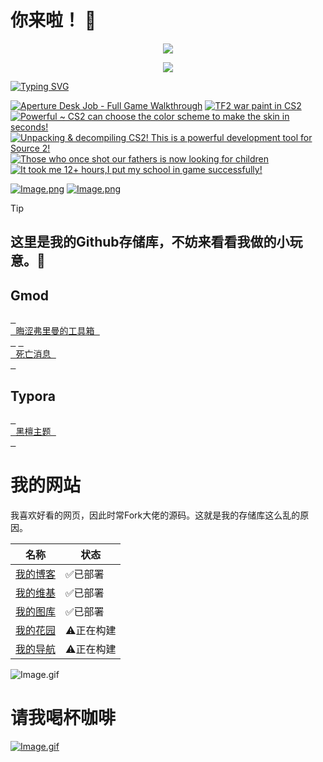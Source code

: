 # 你来啦！ 👋

<p align="center">
    <img src="https://skillicons.dev/icons?i=ps,pr,ae,ai,md,github,vscode,lua,discord" /> 
</p>

<p align="center">
  <a href="https://steamcommunity.com/id/obscurefreeman/">
    <img src="https://obscurefreeman-steamprofiles.vercel.app/api?profileName=obscurefreeman" />
  </a>
</p>

[![Typing SVG](https://readme-typing-svg.demolab.com?font=ZCOOL+KuaiLe&pause=1000&color=b4e419&random=false&width=435&lines=这里是晦涩弗里曼！;看看我制作的项目吧！)](https://git.io/typing-svg)

<!-- BEGIN YOUTUBE-CARDS -->
[![Aperture Desk Job - Full Game Walkthrough](https://ytcards.demolab.com/?id=rZqu5d6N0VM&title=Aperture+Desk+Job+-+Full+Game+Walkthrough&lang=en&timestamp=1703834790&background_color=%230d1117&title_color=%23ffffff&stats_color=%23dedede&max_title_lines=1&width=250&border_radius=5 "Aperture Desk Job - Full Game Walkthrough")](https://www.youtube.com/watch?v=rZqu5d6N0VM)
[![TF2 war paint in CS2](https://ytcards.demolab.com/?id=JQrIh-doil4&title=TF2+war+paint+in+CS2&lang=en&timestamp=1703739907&background_color=%230d1117&title_color=%23ffffff&stats_color=%23dedede&max_title_lines=1&width=250&border_radius=5 "TF2 war paint in CS2")](https://www.youtube.com/watch?v=JQrIh-doil4)
[![Powerful ~ CS2 can choose the color scheme to make the skin in seconds!](https://ytcards.demolab.com/?id=6NaVK2XPKzE&title=Powerful+~+CS2+can+choose+the+color+scheme+to+make+the+skin+in+seconds%21&lang=en&timestamp=1703739442&background_color=%230d1117&title_color=%23ffffff&stats_color=%23dedede&max_title_lines=1&width=250&border_radius=5 "Powerful ~ CS2 can choose the color scheme to make the skin in seconds!")](https://www.youtube.com/watch?v=6NaVK2XPKzE)
[![Unpacking & decompiling CS2! This is a powerful development tool for Source 2!](https://ytcards.demolab.com/?id=tlgS-Y63QB0&title=Unpacking+%26+decompiling+CS2%21+This+is+a+powerful+development+tool+for+Source+2%21&lang=en&timestamp=1703739235&background_color=%230d1117&title_color=%23ffffff&stats_color=%23dedede&max_title_lines=1&width=250&border_radius=5 "Unpacking & decompiling CS2! This is a powerful development tool for Source 2!")](https://www.youtube.com/watch?v=tlgS-Y63QB0)
[![Those who once shot our fathers is now looking for children](https://ytcards.demolab.com/?id=gKw3QWj0tDw&title=Those+who+once+shot+our+fathers+is+now+looking+for+children&lang=en&timestamp=1703738715&background_color=%230d1117&title_color=%23ffffff&stats_color=%23dedede&max_title_lines=1&width=250&border_radius=5 "Those who once shot our fathers is now looking for children")](https://www.youtube.com/watch?v=gKw3QWj0tDw)
[![It took me 12+ hours,I put my school in game successfully!](https://ytcards.demolab.com/?id=Aifr9t3ojeA&title=It+took+me+12%2B+hours%2CI+put+my+school+in+game+successfully%21&lang=en&timestamp=1658406510&background_color=%230d1117&title_color=%23ffffff&stats_color=%23dedede&max_title_lines=1&width=250&border_radius=5 "It took me 12+ hours,I put my school in game successfully!")](https://www.youtube.com/watch?v=Aifr9t3ojeA)
<!-- END YOUTUBE-CARDS -->

[![Image.png](https://obscureimage.netlify.app/button/button_bilibili.png)](https://space.bilibili.com/523837807)
[![Image.png](https://obscureimage.netlify.app/button/button_workshop.png)](https://steamcommunity.com/id/obscurefreeman/myworkshopfiles/)

> [!TIP]
> ## 这里是我的Github存储库，不妨来看看我做的小玩意。🎉

## Gmod

[<kbd> <br> 晦涩弗里曼的工具箱 <br> </kbd>][Link1]
[<kbd> <br> 死亡消息 <br> </kbd>][Link2]

<!--
[晦涩弗里曼的工具箱](https://github.com/obscurefreeman/oftoolkit_v2)
[死亡消息](https://github.com/obscurefreeman/death_message)
[黑檀主题](https://github.com/obscurefreeman/typora_theme_ebony)
![Image.gif](https://obscureimage.netlify.app/gif/valveloading.gif)
-->

## Typora

[<kbd> <br> 黑檀主题 <br> </kbd>][Link3]

# 我的网站

我喜欢好看的网页，因此时常Fork大佬的源码。这就是我的存储库这么乱的原因。

| 名称                                            | 状态      |
| ----------------------------------------------- | --------- |
| [我的博客](https://obscurefreeman.netlify.app/) | ✅已部署   |
| [我的维基](https://sourcewiki.netlify.app/)     | ✅已部署   |
| [我的图库](https://obscureimage.netlify.app/)   | ✅已部署   |
| [我的花园](https://obscuregarden.netlify.app/)  | ⚠️正在构建 |
| [我的导航](https://obscurenav.netlify.app/)     | ⚠️正在构建 |

![Image.gif](https://obscureimage.netlify.app/gif/valveloading.gif)

[Link1]: https://github.com/obscurefreeman/oftoolkit_v2
[Link2]: https://github.com/obscurefreeman/death_message
[Link3]: https://github.com/obscurefreeman/typora_theme_ebony

# 请我喝杯咖啡
[![Image.gif](https://cdn.pixabay.com/animation/2023/01/28/23/08/23-08-38-499_512.gif)](https://afdian.net/a/obscurefreeman)



